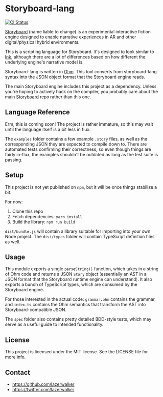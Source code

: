 # Storyboard-lang

[![CI Status](http://img.shields.io/travis/lazerwalker/storyboard-lang.svg?style=flat)](https://travis-ci.org/lazerwalker/storyboard-lang)


[Storyboard](https://github.com/lazerwalker/storyboard) (name liable to change) is an experimental interactive fiction engine designed to enable narrative experiences in AR and other digital/physical hybrid environments.

This is a scripting language for Storyboard. It's designed to look similar to [Ink](https://github.com/inkle/ink), although there are a lot of differences based on how different the underlying engine's narrative model is.

Storyboard-lang is written in [Ohm](https://github.com/harc/ohm). This tool converts from storyboard-lang syntax into the JSON object format that the Storyboard engine reads.

The main Storyboard engine includes this project as a dependency. Unless you're hoping to actively hack on the compiler, you probably care about the main [Storyboard](https://github.com/lazerwalker/storyboard) repo rather than this one.

## Language Reference

Erm, this is coming soon! The project is rather immature, so this may wait until the language itself is a bit less in flux.

The `examples` folder contains a few example `.story` files, as well as the corresponding JSON they are expected to compile down to. There are automated tests confirming their correctness, so even though things are fairly in-flux, the examples shouldn't be outdated as long as the test suite is passing.

## Setup

This project is not yet published on `npm`, but it will be once things stabilize a bit.

For now:

1. Clone this repo
2. Fetch dependencies: `yarn install`
3. Build the library: `npm run build`

`dist/bundle.js` will contain a library suitable for importing into your own Node project. The `dist/types` folder will contain TypeScript definition files as well.

## Usage

This module exports a single `parseString()` function, which takes in a string of Ohm code and returns a JSON `Story` object (essentially an AST in a JSON format that the Storyboard runtime engine can understand). It also exports a bunch of TypeScript types, which are consumed by the Storyboard engine.

For those interested in the actual code: `grammar.ohm` contains the grammar, and `index.ts` contains the Ohm semantics that transform the AST into Storyboard-compatible JSON.

The `spec` folder also contains pretty detailed BDD-style tests, which may serve as a useful guide to intended functionality.

## License
This project is licensed under the MIT license. See the LICENSE file for more info.


## Contact
* https://github.com/lazerwalker
* https://twitter.com/lazerwalker